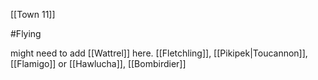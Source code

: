 [[Town 11]]

#Flying 

might need to add [[Wattrel]] here.
[[Fletchling]], [[Pikipek|Toucannon]], [[Flamigo]] or [[Hawlucha]], [[Bombirdier]]